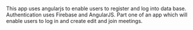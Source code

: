 This app uses angularjs to enable users to register and log into data base. Authentication uses Firebase and AngularJS. Part one of an app which will enable users to log in and create edit and join meetings.
